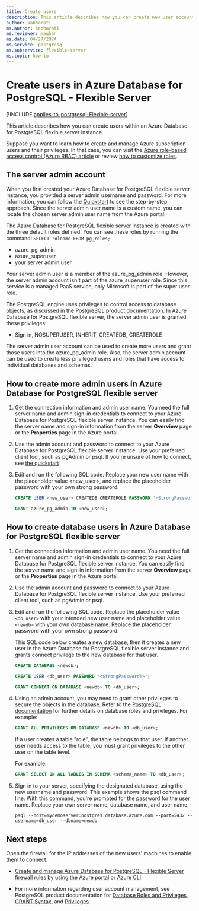 ```yaml
---
title: Create users
description: This article describes how you can create new user accounts to interact with an Azure Database for PostgreSQL - Flexible Server instance.
author: kabharati
ms.author: kabharati
ms.reviewer: maghan
ms.date: 04/27/2024
ms.service: postgresql
ms.subservice: flexible-server
ms.topic: how-to
---
```


# Create users in Azure Database for PostgreSQL - Flexible Server

[!INCLUDE [applies-to-postgresql-Flexible-server](../includes/applies-to-postgresql-Flexible-server.md)]

This article describes how you can create users within an Azure Database for PostgreSQL flexible server instance.


Suppose you want to learn how to create and manage Azure subscription users and their privileges. In that case, you can visit the [Azure role-based access control (Azure RBAC) article](../../role-based-access-control/built-in-roles.md) or review [how to customize roles](../../role-based-access-control/custom-roles.md).

## The server admin account

When you first created your Azure Database for PostgreSQL flexible server instance, you provided a server admin username and password. For more information, you can follow the [Quickstart](quickstart-create-server-portal.md) to see the step-by-step approach. Since the server admin user name is a custom name, you can locate the chosen server admin user name from the Azure portal.

The Azure Database for PostgreSQL flexible server instance is created with the three default roles defined. You can see these roles by running the command: `SELECT rolname FROM pg_roles;`

- azure_pg_admin
- azure_superuser
- your server admin user

Your server admin user is a member of the azure_pg_admin role. However, the server admin account isn't part of the azure_superuser role. Since this service is a managed PaaS service, only Microsoft is part of the super user role.

The PostgreSQL engine uses privileges to control access to database objects, as discussed in the [PostgreSQL product documentation](https://www.postgresql.org/docs/current/static/sql-createrole.html). In Azure Database for PostgreSQL flexible server, the server admin user is granted these privileges:

- Sign in, NOSUPERUSER, INHERIT, CREATEDB, CREATEROLE

The server admin user account can be used to create more users and grant those users into the azure_pg_admin role. Also, the server admin account can be used to create less privileged users and roles that have access to individual databases and schemas.

## How to create more admin users in Azure Database for PostgreSQL flexible server

1. Get the connection information and admin user name.
   You need the full server name and admin sign-in credentials to connect to your Azure Database for PostgreSQL flexible server instance. You can easily find the server name and sign-in information from the server **Overview** page or the **Properties** page in the Azure portal.

1. Use the admin account and password to connect to your Azure Database for PostgreSQL flexible server instance. Use your preferred client tool, such as pgAdmin or psql.
   If you're unsure of how to connect, see [the quickstart](./quickstart-create-server-portal.md)

1. Edit and run the following SQL code. Replace your new user name with the placeholder value <new_user>, and replace the placeholder password with your own strong password.

   ```sql
   CREATE USER <new_user> CREATEDB CREATEROLE PASSWORD '<StrongPassword!>';

   GRANT azure_pg_admin TO <new_user>;
   ```

## How to create database users in Azure Database for PostgreSQL flexible server

1. Get the connection information and admin user name.
   You need the full server name and admin sign-in credentials to connect to your Azure Database for PostgreSQL flexible server instance. You can easily find the server name and sign-in information from the server **Overview** page or the **Properties** page in the Azure portal.

1. Use the admin account and password to connect to your Azure Database for PostgreSQL flexible server instance. Use your preferred client tool, such as pgAdmin or psql.

1. Edit and run the following SQL code. Replace the placeholder value `<db_user>` with your intended new user name and placeholder value `<newdb>` with your own database name. Replace the placeholder password with your own strong password.

   This SQL code below creates a new database, then it creates a new user in the Azure Database for PostgreSQL flexible server instance and grants connect privilege to the new database for that user.

   ```sql
   CREATE DATABASE <newdb>;

   CREATE USER <db_user> PASSWORD '<StrongPassword!>';

   GRANT CONNECT ON DATABASE <newdb> TO <db_user>;
   ```

1. Using an admin account, you may need to grant other privileges to secure the objects in the database. Refer to the [PostgreSQL documentation](https://www.postgresql.org/docs/current/static/ddl-priv.html) for further details on database roles and privileges. For example:

   ```sql
   GRANT ALL PRIVILEGES ON DATABASE <newdb> TO <db_user>;
   ```

   If a user creates a table "role", the table belongs to that user. If another user needs access to the table, you must grant privileges to the other user on the table level.

   For example:

    ```sql
    GRANT SELECT ON ALL TABLES IN SCHEMA <schema_name> TO <db_user>;
    ```

1. Sign in to your server, specifying the designated database, using the new username and password. This example shows the psql command line. With this command, you're prompted for the password for the user name. Replace your own server name, database name, and user name.

   ```shell
   psql --host=mydemoserver.postgres.database.azure.com --port=5432 --username=db_user --dbname=newdb
   ```

## Next steps

Open the firewall for the IP addresses of the new users' machines to enable them to connect:

- [Create and manage Azure Database for PostgreSQL - Flexible Server firewall rules by using the Azure portal](how-to-manage-firewall-portal.md) or [Azure CLI](how-to-manage-firewall-cli.md).

- For more information regarding user account management, see PostgreSQL product documentation for [Database Roles and Privileges](https://www.postgresql.org/docs/current/static/user-manag.html), [GRANT Syntax](https://www.postgresql.org/docs/current/static/sql-grant.html), and [Privileges](https://www.postgresql.org/docs/current/static/ddl-priv.html).
